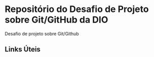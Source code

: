 # Repositório do Desafio de Projeto sobre Git/GitHub da DIO
Desafio de projeto sobre Git/Github

## Links Úteis
